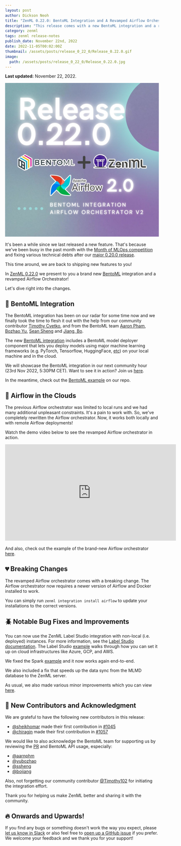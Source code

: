 ```yaml
---
layout: post
author: Dickson Neoh
title: "ZenML 0.22.0: BentoML Integration and A Revamped Airflow Orchestrator!"
description: "This release comes with a new BentoML integration and a reworked Airflow orchestrator. We also fixed server-related performance issues and other minor improvements!"
category: zenml
tags: zenml release-notes
publish_date: November 22nd, 2022
date: 2022-11-05T00:02:00Z
thumbnail: /assets/posts/release_0_22_0/Release_0.22.0.gif
image:
  path: /assets/posts/release_0_22_0/Release_0.22.0.jpg
---
```


**Last updated:** November 22, 2022.

![Release 0.22.0](../assets/posts/release_0_22_0/Release_0.22.0.jpg)

It's been a while since we last released a new feature.
That's because we've been busy in the past month with the [Month of MLOps competition](./2022-09-26-mlops-competition.md) and fixing various technical debts after our [major 0.20.0 release](./2022-10-05-zenml-revamped.md).

This time around, we are back to shipping new features to you!

In [ZenML 0.22.0](https://github.com/zenml-io/zenml/releases/tag/0.22.0) we present to you a brand new [BentoML](https://www.bentoml.com/) integration and a revamped Airflow Orchestrator!

Let's dive right into the changes.

## 🍱 BentoML Integration

The BentoML integration has been on our radar for some time now and we finally took the time to flesh it out with the help from our community contributor [Timothy Cvetko](https://github.com/timothy102), and from the BentoML team [Aaron Pham](https://github.com/aarnphm), [Bozhao Yu](https://github.com/yubozhao), [Sean Sheng](https://github.com/ssheng) and [Jiang, Bo](https://github.com/bojiang).


The new [BentoML integration](https://zenml.io/integrations/bentoml) includes a BentoML model deployer component that lets you deploy models using major machine learning frameworks (e.g. PyTorch, Tensorflow, HuggingFace, [etc](https://www.bentoml.com/)) on your local machine and in the cloud.

We will showcase the BentoML integration in our next community hour (23rd Nov 2022, 5:30PM CET). 
Want to see it in action? Join us [here](https://zenml.io/meet).

In the meantime, check out the [BentoML example]((https://github.com/zenml-io/zenml/tree/main/examples/bentoml_deployment)) on our repo.

## 🚀 Airflow in the Clouds

The previous Airflow orchestrator was limited to local runs and we had many additional unpleasant constraints.
It's a pain to work with. So, we've completely rewritten the Airflow orchestrator. Now, it works both locally and with remote Airflow deployments!

Watch the demo video below to see the revamped Airflow orchestrator in action.
<iframe width="560" height="316" src="https://www.youtube-nocookie.com/embed/v-tEm4O61Y8" title="YouTube video player" frameborder="0" allow="accelerometer; autoplay; clipboard-write; encrypted-media; gyroscope; picture-in-picture" allowfullscreen></iframe>

And also, check out the example of the brand-new Airflow orchestrator [here](https://docs.zenml.io/stacks-and-components/component-guide/orchestrators/airflow).


## 💔 Breaking Changes

The revamped Airflow orchestrator comes with a breaking change. 
The Airflow orchestrator now requires a newer version of Airflow and Docker installed to work.

You can simply run `zenml integration install airflow` to update your installations to the correct versions.

## 🪲 Notable Bug Fixes and Improvements

You can now use the ZenML Label Studio integration with non-local (i.e. deployed) instances. For more information, see the [Label Studio documentation](https://docs.zenml.io/stacks-and-components/component-guide/annotators/label-studio).
The Label Studio [example](https://github.com/zenml-io/zenml/tree/main/examples/label_studio_annotation) walks through how you can set it up on cloud infrastructures like Azure, GCP, and AWS.

We fixed the Spark [example](https://docs.zenml.io/stacks-and-components/component-guide/step-operators/spark-kubernetes) and it now works again end-to-end.

We also included a fix that speeds up the data sync from the MLMD database to the ZenML server. 

As usual, we also made various minor improvements which you can view [here](https://github.com/zenml-io/zenml/releases/edit/0.22.0).

## 🤗 New Contributors and Acknowledgment

We are grateful to have the following new contributors in this release:

* [@sheikhomar](https://github.com/sheikhomar) made their first contribution in [#1045](https://github.com/zenml-io/zenml/pull/1045)
* [@chiragjn](https://github.com/chiragjn) made their first contribution in [#1057](https://github.com/zenml-io/zenml/pull/1057)

We would like to also acknowledge the BentoML team for supporting us by reviewing the [PR](https://github.com/zenml-io/zenml/pull/1044) and BentoML API usage, especially:

* [@aarnphm](https://github.com/aarnphm)
* [@yubozhao](https://github.com/yubozhao) 
* [@ssheng](https://github.com/ssheng) 
* [@bojiang](https://github.com/bojiang)

Also, not forgetting our community contributor [@Timothy102](https://github.com/timothy102) for initiating the integration effort.

Thank you for helping us make ZenML better and sharing it with the community.

## 🔥 Onwards and Upwards!

If you find any bugs or something doesn't work the way you expect, please [let
us know in Slack](https://zenml.io/slack-invite) or also feel free to [open up a
GitHub issue](https://github.com/zenml-io/zenml/issues/new/choose) if you
prefer. We welcome your feedback and we thank you for your support!
